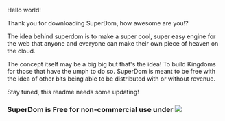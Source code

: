 Hello world!

Thank you for downloading SuperDom, how awesome are you!?

The idea behind superdom is to make a super cool, super easy engine for the web that anyone and everyone can make their own piece of heaven on the cloud.

The concept itself may be a big big but that's the idea! To build Kingdoms for those that have the umph to do so. SuperDom is meant to be free with the idea of other bits being able to be distributed with or without revenue. 

Stay tuned, this readme needs some updating!

### SuperDom is Free for non-commercial use under ![](http://www.gnu.org/graphics/agplv3-155x51.png) 

